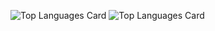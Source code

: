 ![Top Languages Card](https://github-readme-stats.vercel.app/api/top-langs/?username=can-sevin)
![Top Languages Card](https://github-readme-stats.vercel.app/api/top-langs/?username=can-sevin&layout=compact)

